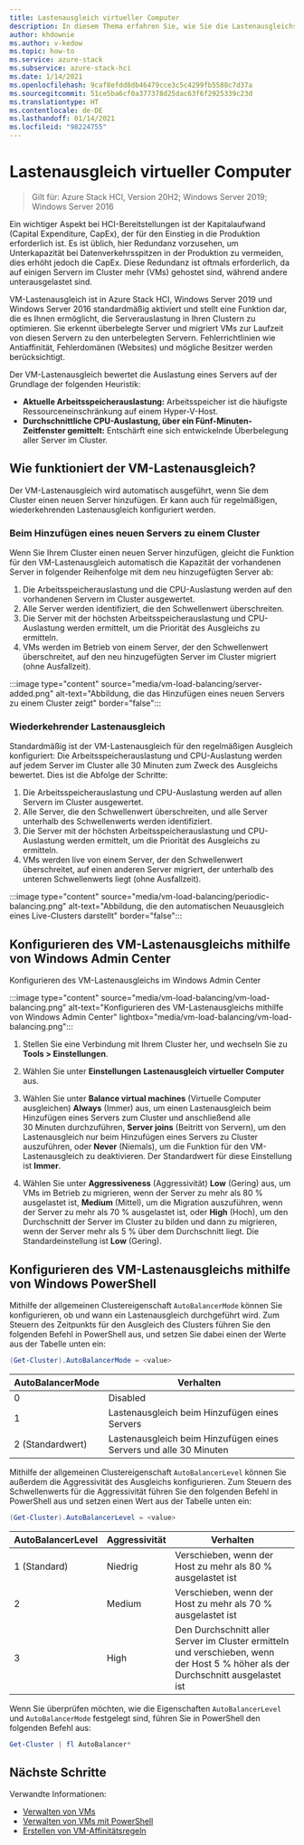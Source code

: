 ```yaml
---
title: Lastenausgleich virtueller Computer
description: In diesem Thema erfahren Sie, wie Sie die Lastenausgleichsfunktion für VMs in Azure Stack HCI und Windows Server konfigurieren.
author: khdownie
ms.author: v-kedow
ms.topic: how-to
ms.service: azure-stack
ms.subservice: azure-stack-hci
ms.date: 1/14/2021
ms.openlocfilehash: 9caf8efdd8db46479cce3c5c4299fb5588c7d37a
ms.sourcegitcommit: 51ce5ba6cf0a377378d25dac63f6f2925339c23d
ms.translationtype: HT
ms.contentlocale: de-DE
ms.lasthandoff: 01/14/2021
ms.locfileid: "98224755"
---
```

# <a name="virtual-machine-load-balancing"></a>Lastenausgleich virtueller Computer

> Gilt für: Azure Stack HCI, Version 20H2; Windows Server 2019; Windows Server 2016

Ein wichtiger Aspekt bei HCI-Bereitstellungen ist der Kapitalaufwand (Capital Expenditure, CapEx), der für den Einstieg in die Produktion erforderlich ist. Es ist üblich, hier Redundanz vorzusehen, um Unterkapazität bei Datenverkehrsspitzen in der Produktion zu vermeiden, dies erhöht jedoch die CapEx. Diese Redundanz ist oftmals erforderlich, da auf einigen Servern im Cluster mehr (VMs) gehostet sind, während andere unterausgelastet sind.

VM-Lastenausgleich ist in Azure Stack HCI, Windows Server 2019 und Windows Server 2016 standardmäßig aktiviert und stellt eine Funktion dar, die es Ihnen ermöglicht, die Serverauslastung in Ihren Clustern zu optimieren. Sie erkennt überbelegte Server und migriert VMs zur Laufzeit von diesen Servern zu den unterbelegten Servern. Fehlerrichtlinien wie Antiaffinität, Fehlerdomänen (Websites) und mögliche Besitzer werden berücksichtigt.

Der VM-Lastenausgleich bewertet die Auslastung eines Servers auf der Grundlage der folgenden Heuristik:

- **Aktuelle Arbeitsspeicherauslastung:** Arbeitsspeicher ist die häufigste Ressourceneinschränkung auf einem Hyper-V-Host.
- **Durchschnittliche CPU-Auslastung, über ein Fünf-Minuten-Zeitfenster gemittelt:** Entschärft eine sich entwickelnde Überbelegung aller Server im Cluster.

## <a name="how-does-vm-load-balancing-work"></a>Wie funktioniert der VM-Lastenausgleich?

Der VM-Lastenausgleich wird automatisch ausgeführt, wenn Sie dem Cluster einen neuen Server hinzufügen. Er kann auch für regelmäßigen, wiederkehrenden Lastenausgleich konfiguriert werden.

### <a name="when-a-new-server-is-added-to-a-cluster"></a>Beim Hinzufügen eines neuen Servers zu einem Cluster

Wenn Sie Ihrem Cluster einen neuen Server hinzufügen, gleicht die Funktion für den VM-Lastenausgleich automatisch die Kapazität der vorhandenen Server in folgender Reihenfolge mit dem neu hinzugefügten Server ab:

1. Die Arbeitsspeicherauslastung und die CPU-Auslastung werden auf den vorhandenen Servern im Cluster ausgewertet.
2. Alle Server werden identifiziert, die den Schwellenwert überschreiten.
3. Die Server mit der höchsten Arbeitsspeicherauslastung und CPU-Auslastung werden ermittelt, um die Priorität des Ausgleichs zu ermitteln.
4. VMs werden im Betrieb von einem Server, der den Schwellenwert überschreitet, auf den neu hinzugefügten Server im Cluster migriert (ohne Ausfallzeit).

:::image type="content" source="media/vm-load-balancing/server-added.png" alt-text="Abbildung, die das Hinzufügen eines neuen Servers zu einem Cluster zeigt" border="false"::: 

### <a name="recurring-load-balancing"></a>Wiederkehrender Lastenausgleich

Standardmäßig ist der VM-Lastenausgleich für den regelmäßigen Ausgleich konfiguriert: Die Arbeitsspeicherauslastung und CPU-Auslastung werden auf jedem Server im Cluster alle 30 Minuten zum Zweck des Ausgleichs bewertet. Dies ist die Abfolge der Schritte:

1. Die Arbeitsspeicherauslastung und CPU-Auslastung werden auf allen Servern im Cluster ausgewertet.
2. Alle Server, die den Schwellenwert überschreiten, und alle Server unterhalb des Schwellenwerts werden identifiziert.
3. Die Server mit der höchsten Arbeitsspeicherauslastung und CPU-Auslastung werden ermittelt, um die Priorität des Ausgleichs zu ermitteln.
4. VMs werden live von einem Server, der den Schwellenwert überschreitet, auf einen anderen Server migriert, der unterhalb des unteren Schwellenwerts liegt (ohne Ausfallzeit).

:::image type="content" source="media/vm-load-balancing/periodic-balancing.png" alt-text="Abbildung, die den automatischen Neuausgleich eines Live-Clusters darstellt" border="false"::: 

## <a name="configure-vm-load-balancing-using-windows-admin-center"></a>Konfigurieren des VM-Lastenausgleichs mithilfe von Windows Admin Center

Konfigurieren des VM-Lastenausgleichs im Windows Admin Center 

:::image type="content" source="media/vm-load-balancing/vm-load-balancing.png" alt-text="Konfigurieren des VM-Lastenausgleichs mithilfe von Windows Admin Center" lightbox="media/vm-load-balancing/vm-load-balancing.png":::

1. Stellen Sie eine Verbindung mit Ihrem Cluster her, und wechseln Sie zu **Tools > Einstellungen**.

2. Wählen Sie unter **Einstellungen** **Lastenausgleich virtueller Computer** aus.

3. Wählen Sie unter **Balance virtual machines** (Virtuelle Computer ausgleichen) **Always** (Immer) aus, um einen Lastenausgleich beim Hinzufügen eines Servers zum Cluster und anschließend alle 30 Minuten durchzuführen, **Server joins** (Beitritt von Servern), um den Lastenausgleich nur beim Hinzufügen eines Servers zu Cluster auszuführen, oder **Never** (Niemals), um die Funktion für den VM-Lastenausgleich zu deaktivieren. Der Standardwert für diese Einstellung ist **Immer**.

4. Wählen Sie unter **Aggressiveness** (Aggressivität) **Low** (Gering) aus, um VMs im Betrieb zu migrieren, wenn der Server zu mehr als 80 % ausgelastet ist, **Medium** (Mittel), um die Migration auszuführen, wenn der Server zu mehr als 70 % ausgelastet ist, oder **High** (Hoch), um den Durchschnitt der Server im Cluster zu bilden und dann zu migrieren, wenn der Server mehr als 5 % über dem Durchschnitt liegt. Die Standardeinstellung ist **Low** (Gering).

## <a name="configure-vm-load-balancing-using-windows-powershell"></a>Konfigurieren des VM-Lastenausgleichs mithilfe von Windows PowerShell

Mithilfe der allgemeinen Clustereigenschaft `AutoBalancerMode` können Sie konfigurieren, ob und wann ein Lastenausgleich durchgeführt wird. Zum Steuern des Zeitpunkts für den Ausgleich des Clusters führen Sie den folgenden Befehl in PowerShell aus, und setzen Sie dabei einen der Werte aus der Tabelle unten ein:

```PowerShell
(Get-Cluster).AutoBalancerMode = <value>
```

|AutoBalancerMode |Verhalten|
|-----------------|-----------|
| 0 | Disabled |
| 1 | Lastenausgleich beim Hinzufügen eines Servers |
| 2 (Standardwert) | Lastenausgleich beim Hinzufügen eines Servers und alle 30 Minuten |

Mithilfe der allgemeinen Clustereigenschaft `AutoBalancerLevel` können Sie außerdem die Aggressivität des Ausgleichs konfigurieren. Zum Steuern des Schwellenwerts für die Aggressivität führen Sie den folgenden Befehl in PowerShell aus und setzen einen Wert aus der Tabelle unten ein:

```PowerShell
(Get-Cluster).AutoBalancerLevel = <value>
```

| AutoBalancerLevel | Aggressivität | Verhalten |
|-------------------|----------------|----------|
| 1 (Standard) | Niedrig | Verschieben, wenn der Host zu mehr als 80 % ausgelastet ist |
| 2 | Medium | Verschieben, wenn der Host zu mehr als 70 % ausgelastet ist |
| 3 | High | Den Durchschnitt aller Server im Cluster ermitteln und verschieben, wenn der Host 5 % höher als der Durchschnitt ausgelastet ist |

Wenn Sie überprüfen möchten, wie die Eigenschaften `AutoBalancerLevel` und `AutoBalancerMode` festgelegt sind, führen Sie in PowerShell den folgenden Befehl aus:

```PowerShell
Get-Cluster | fl AutoBalancer*
```

## <a name="next-steps"></a>Nächste Schritte

Verwandte Informationen:

- [Verwalten von VMs](vm.md)
- [Verwalten von VMs mit PowerShell](vm-powershell.md)
- [Erstellen von VM-Affinitätsregeln](vm-affinity.md)
